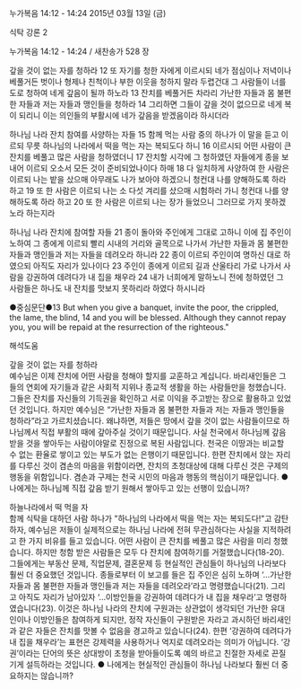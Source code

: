 누가복음 14:12 - 14:24 
2015년 03월 13일 (금)

식탁 강론 2



누가복음 14:12 - 14:24 / 새찬송가 528 장


갚을 것이 없는 자를 청하라
12 또 자기를 청한 자에게 이르시되 네가 점심이나 저녁이나 베풀거든 벗이나 형제나 친척이나 부한 이웃을 청하지 말라 두렵건대 그 사람들이 너를 도로 청하여 네게 갚음이 될까 하노라 13 잔치를 베풀거든 차라리 가난한 자들과 몸 불편한 자들과 저는 자들과 맹인들을 청하라 14 그리하면 그들이 갚을 것이 없으므로 네게 복이 되리니 이는 의인들의 부활시에 네가 갚음을 받겠음이라 하시더라 

하나님 나라 잔치 참여를 사양하는 자들 
15 함께 먹는 사람 중의 하나가 이 말을 듣고 이르되 무릇 하나님의 나라에서 떡을 먹는 자는 복되도다 하니 16 이르시되 어떤 사람이 큰 잔치를 베풀고 많은 사람을 청하였더니 17 잔치할 시각에 그 청하였던 자들에게 종을 보내어 이르되 오소서 모든 것이 준비되었나이다 하매 18 다 일치하게 사양하여 한 사람은 이르되 나는 밭을 샀으매 아무래도 나가 보아야 하겠으니 청컨대 나를 양해하도록 하라 하고 19 또 한 사람은 이르되 나는 소 다섯 겨리를 샀으매 시험하러 가니 청컨대 나를 양해하도록 하라 하고 20 또 한 사람은 이르되 나는 장가 들었으니 그러므로 가지 못하겠노라 하는지라 

하나님 나라 잔치에 참여할 자들
21 종이 돌아와 주인에게 그대로 고하니 이에 집 주인이 노하여 그 종에게 이르되 빨리 시내의 거리와 골목으로 나가서 가난한 자들과 몸 불편한 자들과 맹인들과 저는 자들을 데려오라 하니라 22 종이 이르되 주인이여 명하신 대로 하였으되 아직도 자리가 있나이다 23 주인이 종에게 이르되 길과 산울타리 가로 나가서 사람을 강권하여 데려다가 내 집을 채우라 24 내가 너희에게 말하노니 전에 청하였던 그 사람들은 하나도 내 잔치를 맛보지 못하리라 하였다 하시니라 

●중심문단●13 But when you give a banquet, invite the poor, the crippled, the lame, the blind, 14 and you will be blessed. Although they cannot repay you, you will be repaid at the resurrection of the righteous."

해석도움





갚을 것이 없는 자를 청하라  
예수님은 이제 잔치에 어떤 사람을 청해야 할지를 교훈하고 계십니다. 바리새인들은 그들의 연회에 자기들과 같은 사회적 지위나 종교적 생활을 하는 사람들만을 청했습니다. 그들은 잔치를 자신들의 기득권을 확인하고 서로 이익을 주고받는 장으로 활용하고 있었던 것입니다. 하지만 예수님은 “가난한 자들과 몸 불편한 자들과 저는 자들과 맹인들을 청하라”라고 가르치셨습니다. 왜냐하면, 저들은 땅에서 갚을 것이 없는 사람들이므로 하나님께서 직접 부활의 때에 갚아주실 것이기 때문입니다. 사실 천국에서 하나님께 갚음 받을 것을 쌓아두는 사람이야말로 진정으로 복된 사람입니다. 천국은 이땅과는 비교할 수 없는 환율로 쌓이고 있는 부도가 없는 은행이기 때문입니다. 한편 잔치에서 앉는 자리를 다루신 것이 겸손의 마음을 위함이라면, 잔치의 초청대상에 대해 다루신 것은 구제의 행동을 위함입니다. 겸손과 구제는 천국 시민의 마음과 행동의 핵심이기 때문입니다.
● 나에게는 하나님께 직접 갚음 받기 원해서 쌓아두고 있는 선행이 있습니까? 

하늘나라에서 떡 먹을 자  
함께 식탁을 대하던 사람 하나가 "하나님의 나라에서 떡을 먹는 자는 복되도다!"고 감탄하자, 예수님은 저들이 실제적으로는 하나님 나라에 전혀 무관심하다는 사실을 지적하려고 한 가지 비유를 들고 있습니다. 어떤 사람이 큰 잔치를 베풀고 많은 사람을 미리 청했습니다. 하지만 청함 받은 사람들은 모두 다 잔치에 참여하기를 거절했습니다(18-20). 그들에게는 부동산 문제, 직업문제, 결혼문제 등 현실적인 관심들이 하나님의 나라보다 훨씬 더 중요했던 것입니다. 종들로부터 이 보고를 들은 집 주인은 심히 노하며 ‘…가난한 자들과 몸 불편한 자들과 맹인들과 저는 자들을 데려오라’라고 명령했습니다(21). 그리고 아직도 자리가 남아있자 ‘…이방인들을 강권하여 데려다가 내 집을 채우라’고 명령하였습니다(23). 이것은 하나님 나라의 잔치에 구원과는 상관없이 생각되던 가난한 유대인이나 이방인들은 참여하게 되지만, 정작 자신들이 구원받은 자라고 과시하던 바리새인과 같은 자들은 잔치를 맛볼 수 없음을 경고하고 있습니다(24). 한편 ‘강권하여 데려다가 내 집을 채우라’는 표현은 강제력을 사용하거나 억지로 데려오라는 의미가 아닙니다. ‘강권’이라는 단어의 뜻은 상대방이 초청을 받아들이도록 예의 바르고 친절한 자세로 끈질기게 설득하라는 것입니다. 
● 나에게는 현실적인 관심들이 하나님 나라보다 훨씬 더 중요하지는 않습니까?